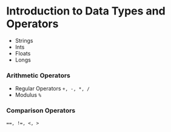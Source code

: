 # Introduction to Data Types and Operators  
  
* Strings  
* Ints  
* Floats  
* Longs  

### Arithmetic Operators  
* Regular Operators `+, -, *, /`  
* Modulus `%`  

### Comparison Operators  
`==, !=, <, >`